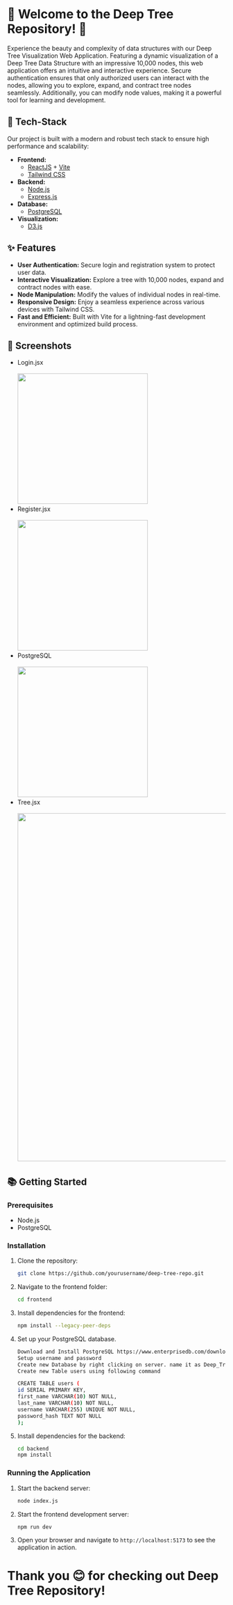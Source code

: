 # 🌳 Welcome to the Deep Tree Repository! 👋

Experience the beauty and complexity of data structures with our Deep Tree Visualization Web Application. Featuring a dynamic visualization of a Deep Tree Data Structure with an impressive 10,000 nodes, this web application offers an intuitive and interactive experience. Secure authentication ensures that only authorized users can interact with the nodes, allowing you to explore, expand, and contract tree nodes seamlessly. Additionally, you can modify node values, making it a powerful tool for learning and development.

## 🚀 Tech-Stack

Our project is built with a modern and robust tech stack to ensure high performance and scalability:

- **Frontend:**
  - [ReactJS](https://reactjs.org/) + [Vite](https://vitejs.dev/) 
  - [Tailwind CSS](https://tailwindcss.com/) 
- **Backend:**
  - [Node.js](https://nodejs.org/)
  - [Express.js](https://expressjs.com/)
- **Database:**
  - [PostgreSQL](https://www.postgresql.org/)
- **Visualization:**
  - [D3.js](https://d3js.org/)

## ✨ Features

- **User Authentication:** Secure login and registration system to protect user data.
- **Interactive Visualization:** Explore a tree with 10,000 nodes, expand and contract nodes with ease.
- **Node Manipulation:** Modify the values of individual nodes in real-time.
- **Responsive Design:** Enjoy a seamless experience across various devices with Tailwind CSS.
- **Fast and Efficient:** Built with Vite for a lightning-fast development environment and optimized build process.

## 📸 Screenshots

- Login.jsx <br /> <br />
<img width="300px" src="https://github.com/sohelkh1211/Deep_Tree/assets/125993375/e5655c2e-13e9-4c48-9a0b-a24badb95882" /> <br />
- Register.jsx <br /><br />
<img width="300px" rounded="10px" src="https://github.com/sohelkh1211/Deep_Tree/assets/125993375/532b4c7a-508d-48b2-82af-c02056748f49" /> <br />
- PostgreSQL <br /><br />
<img width="300px"  rounded="10px" src="https://github.com/sohelkh1211/Deep_Tree/assets/125993375/8f471e8a-216f-4ced-b37f-07960a6bfdf1" /> <br />
- Tree.jsx <br /><br />
<img width="800px"  rounded="10px" src="https://github.com/sohelkh1211/Deep_Tree/assets/125993375/207e7f99-2025-424d-a134-e14f07b13664" /> <br />


## 📚 Getting Started

### Prerequisites

- Node.js 
- PostgreSQL

### Installation

1. Clone the repository:

   ```sh
   git clone https://github.com/yourusername/deep-tree-repo.git
   ```
   
 2. Navigate to the frontend folder:
  
     ```sh
     cd frontend
     ```
  
  3. Install dependencies for the frontend:
  
     ```sh
     npm install --legacy-peer-deps
     ```
  
  4. Set up your PostgreSQL database.

     ```sh
     Download and Install PostgreSQL https://www.enterprisedb.com/downloads/postgres-postgresql-downloads
     Setup username and password
     Create new Database by right clicking on server. name it as Deep_Tree.
     Create new Table users using following command
     ```
     ```sh
     CREATE TABLE users (
     id SERIAL PRIMARY KEY,
     first_name VARCHAR(10) NOT NULL,
     last_name VARCHAR(10) NOT NULL,
     username VARCHAR(255) UNIQUE NOT NULL,
     password_hash TEXT NOT NULL
     );
     ```
5. Install dependencies for the backend:
   
   ```sh
   cd backend
   npm install
   ```
   
### Running the Application
  
  1. Start the backend server:
  
     ```sh
     node index.js
     ```
  
  2. Start the frontend development server:
  
     ```sh
     npm run dev
     ```
     
3. Open your browser and navigate to `http://localhost:5173` to see the application in action.

# Thank you 😊 for checking out Deep Tree Repository!
